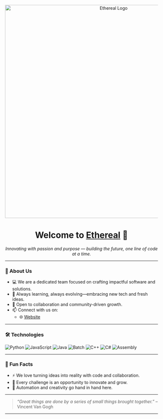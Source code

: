 <p align="center">
  <img src="https://berberongithub.github.io/berber.gif" width="700" alt="Ethereal Logo">
</p>

<h1 align="center">Welcome to <a href="#">Ethereal</a> 👋</h1>
<p align="center">
  <em>Innovating with passion and purpose — building the future, one line of code at a time.</em>
</p>

---

### 🚀 About Us

- 💻 We are a dedicated team focused on crafting impactful software and solutions.  
- 🌱 Always learning, always evolving—embracing new tech and fresh ideas.  
- 🤝 Open to collaboration and community-driven growth.  
- 📫 Connect with us on:  
  - 🌐 [Website](https://ethereal.onthewifi.com)  

---

### 🛠️ Technologies

![Python](https://img.shields.io/badge/-Python-3776AB?style=flat&logo=python&logoColor=white)
![JavaScript](https://img.shields.io/badge/-JavaScript-F7DF1E?style=flat&logo=javascript&logoColor=black)
![Java](https://img.shields.io/badge/-Java-007396?style=flat&logo=java&logoColor=white)
![Batch](https://img.shields.io/badge/-Batch-0078D6?style=flat&logo=windows&logoColor=white)
![C++](https://img.shields.io/badge/-C++-00599C?style=flat&logo=c%2B%2B&logoColor=white)
![C#](https://img.shields.io/badge/-C%23-239120?style=flat&logo=c-sharp&logoColor=white)
![Assembly](https://img.shields.io/badge/-Assembly-6E4C13?style=flat&logo=gnu&logoColor=white)

---

### 🎯 Fun Facts

- ⚡ We love turning ideas into reality with code and collaboration.  
- 🎉 Every challenge is an opportunity to innovate and grow.  
- 🤖 Automation and creativity go hand in hand here.

---

> _“Great things are done by a series of small things brought together.”_ – Vincent Van Gogh

---

